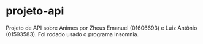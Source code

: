 # projeto-api

Projeto de API sobre Animes por Zheus Emanuel (01606693) e Luiz Antônio (01593583). Foi rodado usado o programa Insomnia.
